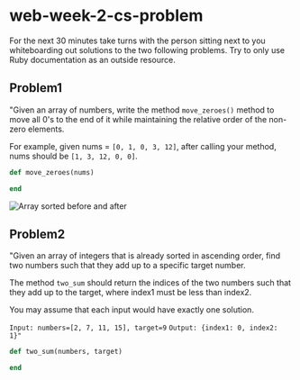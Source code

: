 # web-week-2-cs-problem

For the next 30 minutes take turns with the person sitting next to you whiteboarding out solutions to the two following problems. Try to only use Ruby documentation as an outside resource.

## Problem1

"Given an array of numbers, write the method `move_zeroes()` method to move all 0's to the end of it while maintaining the relative order of the non-zero elements.

For example, given nums = `[0, 1, 0, 3, 12]`, after calling your method, nums should be `[1, 3, 12, 0, 0]`.

```ruby
def move_zeroes(nums)

end
```

![Array sorted before and after](https://curriculum-content.s3.amazonaws.com/module-1/whiteboard-challenge/move-zeroes-and-two-sum/Image_118_%20ArraySort_BeforeAfter.png)


## Problem2

"Given an array of integers that is already sorted in ascending order, find two numbers such that they add up to a specific target number.

The method `two_sum` should return the indices of the two numbers such that they add up to the target, where index1 must be less than index2.

You may assume that each input would have exactly one solution.

`Input: numbers=[2, 7, 11, 15], target=9`
`Output: {index1: 0, index2: 1}"`

```ruby
def two_sum(numbers, target)

end
```
